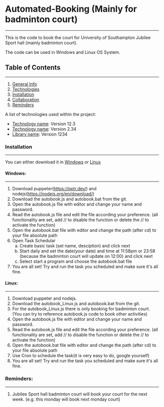 # Automated-Booking (Mainly for badminton court)
***
This is the code to book the court for University of Southampton Jubilee Sport hall (mainly badminton court).

The code can be used in Windows and Linux OS System.

## Table of Contents
***
1. [General Info](#general-info)
2. [Technologies](#technologies)
3. [Installation](#installation)
4. [Collaboration](#collaboration)
5. [Reminders](#reminders)

A list of technologies used within the project:
* [Technology name](https://example.com): Version 12.3 
* [Technology name](https://example.com): Version 2.34
* [Library name](https://example.com): Version 1234

### Installation
***
You can either download it in [Windows](#windows) or [Linux](#linux)

#### Windows:
***
1. Download puppeter(https://pptr.dev/) and nodejs(https://nodejs.org/en/download/)
2. Download the autobook.js and autobook.bat from the git.
3. Open the autobook.js file with editor and change your name and password.
4. Read the autobook.js file and edit the file according your preference. 
(all functionality are set, add // to disable the function or delete the // to activate the function)
5. Open the autobook.bat file with editor and change the path (after cd) to your file absolute path
6. Open Task Schedular<ol type="a">
    <li> Create basic task (set name, desciption) and click next</li>
    <li> Start daily and set the date(your date) and time at 11:58pm or 23:58 (because the badminton court will update on 12:00) and click next</li>
    <li> Select start a program and choose the autobook.bat file</li></ol>
7. You are all set! Try and run the task you scheduled and make sure it's all fine.

#### Linux:
***
1. Download puppeter and nodejs.
2. Download the autobook_Linux.js and autobook.bat from the git.
3. For the autobook_Linux.js there is only booking for badminton court.(You can try to reference autobook.js code to book other activities)
4. Open the autobook.js file with editor and change your name and password.
5. Read the autobook.js file and edit the file according your preference.
    (all functionality are set, add // to disable the function or delete the // to activate the function)
6. Open the autobook.bat file with editor and change the path (after cd) to your file absolute path
7. Use Cron to schedule the task(it is very easy to do, google yourself)
8. You are all set! Try and run the task you scheduled and make sure it's all fine.

### Reminders:
***
1. Jubilee Sport hall badminton court will book your court for the next week. (e.g. this monday will book next monday court) 
